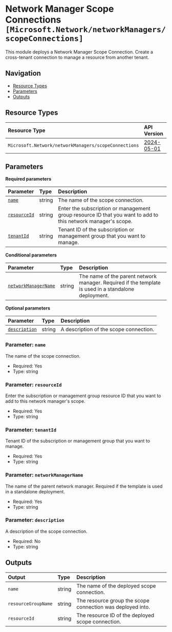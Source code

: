 # Network Manager Scope Connections `[Microsoft.Network/networkManagers/scopeConnections]`

This module deploys a Network Manager Scope Connection.
Create a cross-tenant connection to manage a resource from another tenant.

## Navigation

- [Resource Types](#Resource-Types)
- [Parameters](#Parameters)
- [Outputs](#Outputs)

## Resource Types

| Resource Type | API Version |
| :-- | :-- |
| `Microsoft.Network/networkManagers/scopeConnections` | [2024-05-01](https://learn.microsoft.com/en-us/azure/templates/Microsoft.Network/2024-05-01/networkManagers/scopeConnections) |

## Parameters

**Required parameters**

| Parameter | Type | Description |
| :-- | :-- | :-- |
| [`name`](#parameter-name) | string | The name of the scope connection. |
| [`resourceId`](#parameter-resourceid) | string | Enter the subscription or management group resource ID that you want to add to this network manager's scope. |
| [`tenantId`](#parameter-tenantid) | string | Tenant ID of the subscription or management group that you want to manage. |

**Conditional parameters**

| Parameter | Type | Description |
| :-- | :-- | :-- |
| [`networkManagerName`](#parameter-networkmanagername) | string | The name of the parent network manager. Required if the template is used in a standalone deployment. |

**Optional parameters**

| Parameter | Type | Description |
| :-- | :-- | :-- |
| [`description`](#parameter-description) | string | A description of the scope connection. |

### Parameter: `name`

The name of the scope connection.

- Required: Yes
- Type: string

### Parameter: `resourceId`

Enter the subscription or management group resource ID that you want to add to this network manager's scope.

- Required: Yes
- Type: string

### Parameter: `tenantId`

Tenant ID of the subscription or management group that you want to manage.

- Required: Yes
- Type: string

### Parameter: `networkManagerName`

The name of the parent network manager. Required if the template is used in a standalone deployment.

- Required: Yes
- Type: string

### Parameter: `description`

A description of the scope connection.

- Required: No
- Type: string

## Outputs

| Output | Type | Description |
| :-- | :-- | :-- |
| `name` | string | The name of the deployed scope connection. |
| `resourceGroupName` | string | The resource group the scope connection was deployed into. |
| `resourceId` | string | The resource ID of the deployed scope connection. |
